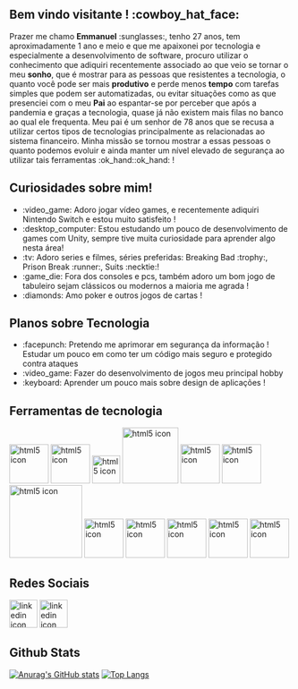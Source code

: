 <h2>Bem vindo visitante ! :cowboy_hat_face:</h2>
<p>Prazer me chamo <b>Emmanuel</b> :sunglasses:, tenho 27 anos, tem aproximadamente 1 ano e meio e que me apaixonei por tecnologia e especialmente a desenvolvimento de software,
procuro utilizar o conhecimento que adiquiri recentemente associado ao que veio se tornar o meu <b>sonho</b>, que é mostrar para as pessoas que resistentes a tecnologia,
o quanto você pode ser mais <b>produtivo</b> e perde menos <b>tempo</b> com tarefas simples que podem ser automatizadas, ou evitar situações como as que presenciei com o meu <b>Pai</b> ao espantar-se por perceber que após a pandemia e graças a tecnologia, quase já não existem mais filas no banco ao qual ele frequenta. Meu pai é um senhor de 78 anos que se recusa a utilizar certos tipos de tecnologias principalmente as relacionadas ao sistema financeiro. Minha missão se tornou mostrar a essas pessoas o quanto podemos evoluir e ainda manter um nível elevado de segurança ao utilizar tais ferramentas :ok_hand::ok_hand: !<p>

<h2>Curiosidades sobre mim!</h2>

<ul>
	<li>:video_game: Adoro jogar vídeo games, e recentemente adiquiri Nintendo Switch e estou muito satisfeito !
	<li>:desktop_computer: Estou estudando um pouco de desenvolvimento de games com Unity, sempre tive muita curiosidade para aprender algo nesta área!
	<li>:tv: Adoro series e filmes, séries preferidas: Breaking Bad :trophy:, Prison Break :runner:, Suits :necktie:!
	<li>:game_die: Fora dos consoles e pcs, também adoro um bom jogo de tabuleiro sejam clássicos ou modernos a maioria me agrada !
	<li>:diamonds: Amo poker e outros jogos de cartas !
</ul>

<h2>Planos sobre Tecnologia</h2>

<ul>
	<li>:facepunch: Pretendo me aprimorar em segurança da informação ! Estudar um pouco em como ter um código mais seguro e protegido contra ataques</li>
	<li>:video_game: Fazer do desenvolvimento de jogos meu principal hobby</li>
	<li>:keyboard: Aprender um pouco mais sobre design de aplicações !</li>
</ul>

<h2>Ferramentas de tecnologia</h2>

<div>
	<img alt="html5 icon" src="https://upload.wikimedia.org/wikipedia/commons/6/61/HTML5_logo_and_wordmark.svg" style="width:70px" style="margin-left:5px"/>
	<img alt="html5 icon" src="https://cdn-icons-png.flaticon.com/512/5968/5968242.png" style="width:70px" style="margin-left:5px"/>
	<img alt="html5 icon" src="https://cdn-icons-png.flaticon.com/512/5968/5968292.png" style="width:50px" style="margin-left:5px"/>
	<img alt="html5 icon" src="https://logos-world.net/wp-content/uploads/2020/09/Linux-Logo.png" style="width:100px" style="margin-left:5px"/>
	<img alt="html5 icon" src="https://git-scm.com/images/logos/downloads/Git-Icon-1788C.svg" style="width:70px" style="margin-left:5px"/>
	<img alt="html5 icon" src="https://upload.wikimedia.org/wikipedia/commons/4/4c/Typescript_logo_2020.svg" style="width:70px" style="margin-left:5px"/>
	<img alt="html5 icon" src="https://logos-download.com/wp-content/uploads/2016/09/React_logo_wordmark.png" style="width:130px" style="margin-left:5px"/>
	<img alt="html5 icon" src="https://raw.githubusercontent.com/reduxjs/redux/master/logo/logo.png" style="width:70px" style="margin-left:5px"/>
	<img alt="html5 icon" src="https://www.freepnglogos.com/uploads/logo-mysql-png/logo-mysql-mysql-logo-png-images-are-download-crazypng-21.png" style="width:70px" style="margin-left:5px"/>
	<img alt="html5 icon" src="https://www.desuvit.com/wp-content/uploads/2021/03/mongodb-icon.png" style="width:70px" style="margin-left:5px"/>
	<img alt="html5 icon" src="https://cdn-icons-png.flaticon.com/512/919/919825.png" style="width:70px" style="margin-left:5px"/>
	<img alt="html5 icon" src="https://logos-world.net/wp-content/uploads/2021/02/Docker-Symbol.png" style="width:70px"/>
</div>

<h2>Redes Sociais</h2>

<a href="https://www.linkedin.com/in/emmanuelbms/"><img alt="linkedin icon" src="https://cdn-icons-png.flaticon.com/512/174/174857.png" width="50px"/></a>
<a href="mailto:ebms.1712@gmail.com"><img alt="linkedin icon" src="https://cdn-icons-png.flaticon.com/512/281/281769.png" width="50px" /></a>

<h2>Github Stats</h2>

[![Anurag's GitHub stats](https://github-readme-stats.vercel.app/api?username=EmmanuelBMS&show_icons=true&theme=tokyonight)](https://github.com/EmmanuelBMS/github-readme-stats)
[![Top Langs](https://github-readme-stats.vercel.app/api/top-langs/?username=EmmanuelBMS&layout=compact&theme=tokyonight)](https://github.com/EmmanuelBMS/github-readme-stats)

